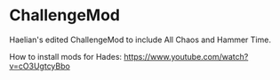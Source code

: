 # ChallengeMod
Haelian's edited ChallengeMod to include All Chaos and Hammer Time.

How to install mods for Hades: https://www.youtube.com/watch?v=cO3UgtcyBbo
